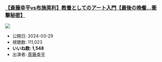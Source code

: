 ### [【斎藤幸平vs布施英利】教養としてのアート入門【最後の晩餐…衝撃秘密】](https://www.youtube.com/watch?v=wVK4VJglVr4)
[![](https://img.youtube.com/vi/wVK4VJglVr4/sddefault.jpg)](https://www.youtube.com/watch?v=wVK4VJglVr4)
-   公開日: 2024-03-29
-   視聴数: 111,023
-   **いいね数: 1,548**
-   出演者: [斎藤幸平](/rehacq_fan/people/斎藤幸平 "wikilink")
